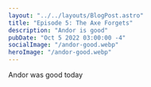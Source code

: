 ```yaml
---
layout: "../../layouts/BlogPost.astro"
title: "Episode 5: The Axe Forgets"
description: "Andor is good"
pubDate: "Oct 5 2022 03:00:00 -4"
socialImage: "/andor-good.webp"
heroImage: "/andor-good.webp"
---
```


Andor was good today
